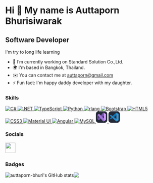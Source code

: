 Hi 👋 My name is Auttaporn Bhurisiwarak
=======================================

Software Developer
------------------

I'm try to long life learning

* 🔭 I’m currently working on Standard Solution Co.,Ltd.
* 🌍 I'm based in Bangkok, Thailand.
* ✉️ You can contact me at [auttaporn@gmail.com](mailto:auttaporn@gmail.com)
* ⚡ Fun fact: I'm happy daddy developer with my daughter.
<!--
* 💬 Ask me about ...
-->

### Skills


<p align="left">
  <a href="https://docs.microsoft.com/en-us/dotnet/csharp/" target="_blank" rel="noreferrer">
    <img src="https://raw.githubusercontent.com/danielcranney/readme-generator/main/public/icons/skills/csharp-colored.svg" width="36" height="36" alt="C#" />
  </a>
  <a href="https://dotnet.microsoft.com/en-us/" target="_blank" rel="noreferrer">
    <img src="https://raw.githubusercontent.com/danielcranney/readme-generator/main/public/icons/skills/dot-net-colored.svg" width="36" height="36" alt=".NET" />
  </a>
  <a href="https://www.typescriptlang.org/" target="_blank" rel="noreferrer">
    <img src="https://raw.githubusercontent.com/danielcranney/readme-generator/main/public/icons/skills/typescript-colored.svg" width="36" height="36" alt="TypeScript" />
  </a>
  <a href="https://www.python.org/" target="_blank" rel="noreferrer">
    <img src="https://raw.githubusercontent.com/danielcranney/readme-generator/main/public/icons/skills/python-colored.svg" width="36" height="36" alt="Python" />
  </a>
  <a href="https://www.r-project.org/" target="_blank" rel="noreferrer">
    <img src="https://raw.githubusercontent.com/danielcranney/readme-generator/main/public/icons/skills/rlang-colored.svg" width="36" height="36" alt="rlang" />
  </a>  
  <a href="https://getbootstrap.com/" target="_blank" rel="noreferrer">
    <img src="https://raw.githubusercontent.com/danielcranney/readme-generator/main/public/icons/skills/bootstrap-colored.svg" width="36" height="36" alt="Bootstrap" />
  </a>
  <a href="https://developer.mozilla.org/en-US/docs/Glossary/HTML5" target="_blank" rel="noreferrer">
    <img src="https://raw.githubusercontent.com/danielcranney/readme-generator/main/public/icons/skills/html5-colored.svg" width="36" height="36" alt="HTML5" />
  </a>
  <a href="https://www.w3.org/TR/CSS/#css" target="_blank" rel="noreferrer">
    <img src="https://raw.githubusercontent.com/danielcranney/readme-generator/main/public/icons/skills/css3-colored.svg" width="36" height="36" alt="CSS3" />
  </a>
  <a href="https://mui.com/" target="_blank" rel="noreferrer">
    <img src="https://raw.githubusercontent.com/danielcranney/readme-generator/main/public/icons/skills/materialui-colored.svg" width="36" height="36" alt="Material UI" />
  </a>
  <a href="https://angular.io/" target="_blank" rel="noreferrer">
    <img src="https://raw.githubusercontent.com/danielcranney/readme-generator/main/public/icons/skills/angularjs-colored.svg" width="36" height="36" alt="Angular" />
  </a>
  <a href="https://www.mysql.com/" target="_blank" rel="noreferrer">
    <img src="https://raw.githubusercontent.com/danielcranney/readme-generator/main/public/icons/skills/mysql-colored.svg" width="36" height="36" alt="MySQL" />
  </a>
  <a href="https://mui.com/" target="_blank" rel="noreferrer">
    <img src="https://github.com/tandpfun/skill-icons/raw/main/icons/VisualStudio-Dark.svg" width="36" height="36" alt="Visual Studio" />
  </a>
  <a href="https://mui.com/" target="_blank" rel="noreferrer">
    <img src="https://github.com/tandpfun/skill-icons/raw/main/icons/VSCode-Dark.svg" width="36" height="36" alt="VS Code" />
  </a>
</p>


### Socials

<p align="left"> <a href="https://www.github.com/auttaporn-bhuri" target="_blank" rel="noreferrer"><img src="https://raw.githubusercontent.com/danielcranney/readme-generator/main/public/icons/socials/github.svg" width="32" height="32" /></a></p>

### Badges

<a href="http://www.github.com/auttaporn-bhuri"><img src="https://github-readme-stats.vercel.app/api?username=auttaporn-bhuri&show_icons=true&hide=&count_private=true&title_color=0891b2&text_color=ffffff&icon_color=0891b2&bg_color=000000&hide_border=true&show_icons=true" alt="auttaporn-bhuri's GitHub stats" align="left"/></a>

<img src="https://github-readme-stats.vercel.app/api/top-langs/?username=auttaporn-bhuri&langs_count=10&title_color=0891b2&text_color=ffffff&icon_color=0891b2&bg_color=000000&hide_border=true" align="left"/>

<!--
<a href="http://www.github.com/auttaporn-bhuri"><img src="https://github-readme-activity-graph.cyclic.app/graph?username=auttaporn-bhuri&bg_color=000000&color=ffffff&line=0891b2&point=ffffff&area_color=000000&area=true&hide_border=true&custom_title=GitHub%20Commits%20Graph" alt="GitHub Commits Graph" /></a>

<a href="https://github.com/auttaporn-bhuri" align="left">
  <img src="https://github-readme-stats.vercel.app/api/top-langs/?username=auttaporn-bhuri&langs_count=10&title_color=0891b2&text_color=ffffff&icon_color=0891b2&bg_color=000000&hide_border=true&locale=en&custom_title=Top%20%Languages" alt="Top Languages" />
</a>
-->
